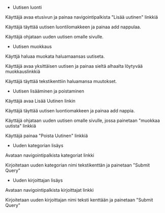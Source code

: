 * Uutisen luonti


Käyttäjä avaa etusivun ja painaa navigointipalkista "Lisää uutinen" linkkiä

Käyttäjä täyttää uutisen luontilomakkeen ja painaa add nappulaa.

Käyttäjä ohjataan uuden uutisen omalle sivulle.



* Uutisen muokkaus


Käyttjä haluaa muokata haluamaansas uutiseta.

Käyttäjä avaa yksittäisen uutisen ja painaa sieltä alhaalta löytyvää muokkauslinkkiä

Käyttäjä täyttää tekstikenttiin haluamansa muutokset.



* Uutisen lisääminen ja poistaminen


Käyttäjä avaa Lisää Uutinen linkin

Käyttäjä täyttää uutisen luontiomakkeen ja painaa add nappia.

Käyttäjä ohjataan uuden uutisen omalle sivulle, jossa painetaan "muokkaa uutista" linkkiä

Käyttäjä painaa "Poista Uutinen" linkkiä



* Uuden kategorian lisäys


Avataan navigointipalkista kategoriat linkki

Kirjoitetaan uuden kategorian nimi tekstikenttän ja painetaan "Submit Query"



* Uuden kirjoittajan lisäys


Avataan navigointipalkista kirjoittajat linkki

Kirjoitetaan uuden kirjoittajan nimi teksti kenttään ja painetaan "Submit Query"
